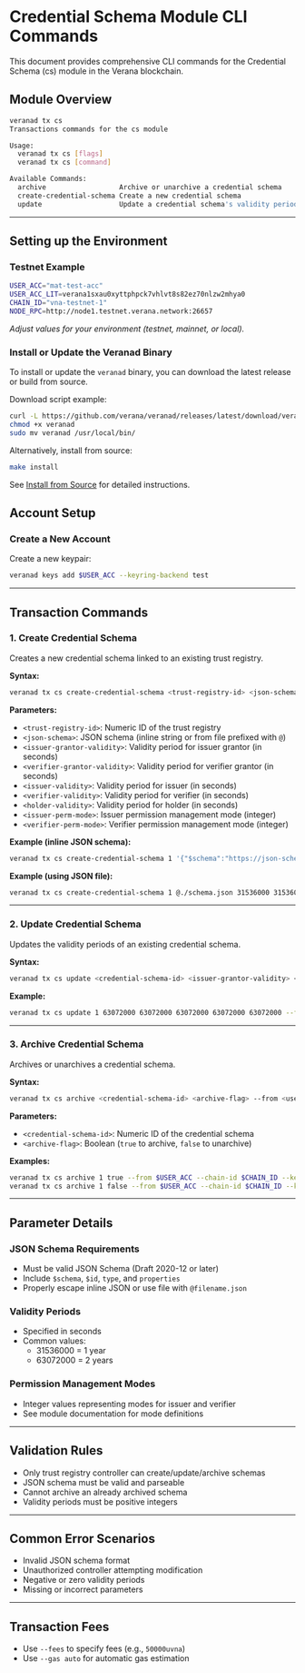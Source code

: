 # Credential Schema Module CLI Commands

This document provides comprehensive CLI commands for the Credential Schema (cs) module in the Verana blockchain.

## Module Overview

```bash
veranad tx cs
Transactions commands for the cs module

Usage:
  veranad tx cs [flags]
  veranad tx cs [command]

Available Commands:
  archive                  Archive or unarchive a credential schema
  create-credential-schema Create a new credential schema
  update                   Update a credential schema's validity periods
```

---

## Setting up the Environment

### Testnet Example

```bash
USER_ACC="mat-test-acc"
USER_ACC_LIT=verana1sxau0xyttphpck7vhlvt8s82ez70nlzw2mhya0
CHAIN_ID="vna-testnet-1"
NODE_RPC=http://node1.testnet.verana.network:26657
```

*Adjust values for your environment (testnet, mainnet, or local).*

### Install or Update the Veranad Binary

To install or update the `veranad` binary, you can download the latest release or build from source.

Download script example:

```bash
curl -L https://github.com/verana/veranad/releases/latest/download/veranad-linux-amd64 -o veranad
chmod +x veranad
sudo mv veranad /usr/local/bin/
```

Alternatively, install from source:

```bash
make install
```

See [Install from Source](/docs/next/run/network/run-a-node/local-node-isolated) for detailed instructions.

## Account Setup

### Create a New Account

Create a new keypair:

```bash
veranad keys add $USER_ACC --keyring-backend test
```

---

## Transaction Commands

### 1. Create Credential Schema

Creates a new credential schema linked to an existing trust registry.

**Syntax:**
```bash
veranad tx cs create-credential-schema <trust-registry-id> <json-schema> <issuer-grantor-validity> <verifier-grantor-validity> <issuer-validity> <verifier-validity> <holder-validity> <issuer-perm-mode> <verifier-perm-mode> --from <user> --chain-id <chain-id> --keyring-backend test --fees <amount> --gas auto
```

**Parameters:**
- `<trust-registry-id>`: Numeric ID of the trust registry
- `<json-schema>`: JSON schema (inline string or from file prefixed with `@`)
- `<issuer-grantor-validity>`: Validity period for issuer grantor (in seconds)
- `<verifier-grantor-validity>`: Validity period for verifier grantor (in seconds)
- `<issuer-validity>`: Validity period for issuer (in seconds)
- `<verifier-validity>`: Validity period for verifier (in seconds)
- `<holder-validity>`: Validity period for holder (in seconds)
- `<issuer-perm-mode>`: Issuer permission management mode (integer)
- `<verifier-perm-mode>`: Verifier permission management mode (integer)

**Example (inline JSON schema):**
```bash
veranad tx cs create-credential-schema 1 '{"$schema":"https://json-schema.org/draft/2020-12/schema","$id":"/vpr/v1/cs/js/1","type":"object","properties":{"name":{"type":"string"}},"required":["name"],"additionalProperties":false}' 31536000 31536000 31536000 31536000 31536000 1 1 --from $USER_ACC --chain-id $CHAIN_ID --keyring-backend test --fees 50000uvna --gas auto
```

**Example (using JSON file):**
```bash
veranad tx cs create-credential-schema 1 @./schema.json 31536000 31536000 31536000 31536000 31536000 1 1 --from $USER_ACC --chain-id $CHAIN_ID --keyring-backend test --fees 50000uvna --gas auto
```

---

### 2. Update Credential Schema

Updates the validity periods of an existing credential schema.

**Syntax:**
```bash
veranad tx cs update <credential-schema-id> <issuer-grantor-validity> <verifier-grantor-validity> <issuer-validity> <verifier-validity> <holder-validity> --from <user> --chain-id <chain-id> --keyring-backend test --fees <amount> --gas auto
```

**Example:**
```bash
veranad tx cs update 1 63072000 63072000 63072000 63072000 63072000 --from $USER_ACC --chain-id $CHAIN_ID --keyring-backend test --fees 50000uvna --gas auto
```

---

### 3. Archive Credential Schema

Archives or unarchives a credential schema.

**Syntax:**
```bash
veranad tx cs archive <credential-schema-id> <archive-flag> --from <user> --chain-id <chain-id> --keyring-backend test --fees <amount> --gas auto
```

**Parameters:**
- `<credential-schema-id>`: Numeric ID of the credential schema
- `<archive-flag>`: Boolean (`true` to archive, `false` to unarchive)

**Examples:**
```bash
veranad tx cs archive 1 true --from $USER_ACC --chain-id $CHAIN_ID --keyring-backend test --fees 50000uvna --gas auto
veranad tx cs archive 1 false --from $USER_ACC --chain-id $CHAIN_ID --keyring-backend test --fees 50000uvna --gas auto
```

---

## Parameter Details

### JSON Schema Requirements
- Must be valid JSON Schema (Draft 2020-12 or later)
- Include `$schema`, `$id`, `type`, and `properties`
- Properly escape inline JSON or use file with `@filename.json`

### Validity Periods
- Specified in seconds
- Common values:
  - 31536000 = 1 year
  - 63072000 = 2 years

### Permission Management Modes
- Integer values representing modes for issuer and verifier
- See module documentation for mode definitions

---

## Validation Rules
- Only trust registry controller can create/update/archive schemas
- JSON schema must be valid and parseable
- Cannot archive an already archived schema
- Validity periods must be positive integers

---

## Common Error Scenarios
- Invalid JSON schema format
- Unauthorized controller attempting modification
- Negative or zero validity periods
- Missing or incorrect parameters

---

## Transaction Fees
- Use `--fees` to specify fees (e.g., `50000uvna`)
- Use `--gas auto` for automatic gas estimation
